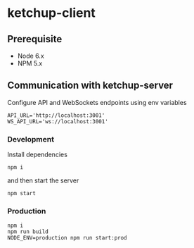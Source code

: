 # ketchup-client

## Prerequisite

 - Node 6.x
 - NPM 5.x
 
## Communication with ketchup-server

Configure API and WebSockets endpoints using env variables
```
API_URL='http://localhost:3001'
WS_API_URL='ws://localhost:3001'
```

### Development

Install dependencies

```
npm i
```

and then start the server

```
npm start
```

### Production

```
npm i
npm run build
NODE_ENV=production npm run start:prod
```
